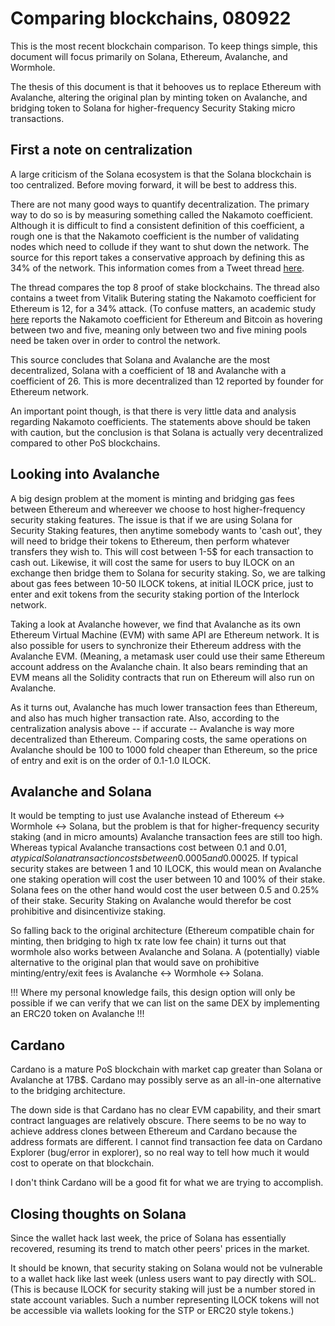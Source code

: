 # Comparing blockchains, 080922

This is the most recent blockchain comparison. To keep things simple, this document will focus primarily on Solana, Ethereum, Avalanche, and Wormhole.

The thesis of this document is that it behooves us to replace Ethereum with Avalanche, altering the original plan by minting token on Avalanche, and bridging token to Solana for higher-frequency Security Staking micro transactions.

## First a note on centralization

A large criticism of the Solana ecosystem is that the Solana blockchain is too centralized. Before moving forward, it will be best to address this.

There are not many good ways to quantify decentralization. The primary way to do so is by measuring something called the Nakamoto coefficient. Although it is difficult to find a consistent definition of this coefficient, a rough one is that the Nakamoto coefficient is the number of validating nodes which need to collude if they want to shut down the network. The source for this report takes a conservative approach by defining this as 34% of the network. This information comes from a Tweet thread [here](https://twitter.com/larry0x/status/1422480942711689229).

The thread compares the top 8 proof of stake blockchains. The thread also contains a tweet from Vitalik Butering stating the Nakamoto coefficient for Ethereum is 12, for a 34% attack. (To confuse matters, an academic study [here](https://arxiv.org/pdf/2101.10699.pdf) reports the Nakamoto coefficient for Ethereum and Bitcoin as hovering between two and five, meaning only between two and five mining pools need be taken over in order to control the network.

This source concludes that Solana and Avalanche are the most decentralized, Solana with a coefficient of 18 and Avalanche with a coefficient of 26. This is more decentralized than 12 reported by founder for Ethereum network.

An important point though, is that there is very little data and analysis regarding Nakamoto coefficients. The statements above should be taken with caution, but the conclusion is that Solana is actually very decentralized compared to other PoS blockchains.

## Looking into Avalanche

A big design problem at the moment is minting and bridging gas fees between Ethereum and whereever we choose to host higher-frequency security staking features. The issue is that if we are using Solana for Security Staking features, then anytime somebody wants to 'cash out', they will need to bridge their tokens to Ethereum, then perform whatever transfers they wish to. This will cost between 1-5$ for each transaction to cash out. Likewise, it will cost the same for users to buy ILOCK on an exchange then bridge them to Solana for security staking. So, we are talking about gas fees between 10-50 ILOCK tokens, at initial ILOCK price, just to enter and exit tokens from the security staking portion of the Interlock network.

Taking a look at Avalanche however, we find that Avalanche as its own Ethereum Virtual Machine (EVM) with same API are Ethereum network. It is also possible for users to synchronize their Ethereum address with the Avalanche EVM. (Meaning, a metamask user could use their same Ethereum account address on the Avalanche chain. It also bears reminding that an EVM means all the Solidity contracts that run on Ethereum will also run on Avalanche.

As it turns out, Avalanche has much lower transaction fees than Ethereum, and also has much higher transaction rate. Also, according to the centralization analysis above -- if accurate -- Avalanche is way more decentralized than Ethereum. Comparing costs, the same operations on Avalanche should be 100 to 1000 fold cheaper than Ethereum, so the price of entry and exit is on the order of 0.1-1.0 ILOCK.

## Avalanche and Solana

It would be tempting to just use Avalanche instead of Ethereum <-> Wormhole <-> Solana, but the problem is that for higher-frequency security staking (and in micro amounts) Avalanche transaction fees are still too high. Whereas typical Avalanche transactions cost between 0.1 and 0.01$, a typical Solana transaction costs between 0.0005 and 0.00025$. If typical security stakes are between 1 and 10 ILOCK, this would mean on Avalanche one staking operation will cost the user between 10 and 100% of their stake. Solana fees on the other hand would cost the user between 0.5 and 0.25% of their stake. Security Staking on Avalanche would therefor be cost prohibitive and disincentivize staking.

So falling back to the original architecture (Ethereum compatible chain for minting, then bridging to high tx rate low fee chain) it turns out that wormhole also works between Avalanche and Solana. A (potentially) viable alternative to the original plan that would save on prohibitive minting/entry/exit fees is Avalanche <-> Wormhole <-> Solana.

!!! Where my personal knowledge fails, this design option will only be possible if we can verify that we can list on the same DEX by implementing an ERC20 token on Avalanche !!!

## Cardano

Cardano is a mature PoS blockchain with market cap greater than Solana or Avalanche at 17B$. Cardano may possibly serve as an all-in-one alternative to the bridging architecture.

The down side is that Cardano has no clear EVM capability, and their smart contract languages are relatively obscure. There seems to be no way to achieve address clones between Ethereum and Cardano because the address formats are different. I cannot find transaction fee data on Cardano Explorer (bug/error in explorer), so no real way to tell how much it would cost to operate on that blockchain.

I don't think Cardano will be a good fit for what we are trying to accomplish.

## Closing thoughts on Solana

Since the wallet hack last week, the price of Solana has essentially recovered, resuming its trend to match other peers' prices in the market.

It should be known, that security staking on Solana would not be vulnerable to a wallet hack like last week (unless users want to pay directly with SOL. (This is because ILOCK for security staking will just be a number stored in state account variables. Such a number representing ILOCK tokens will not be accessible via wallets looking for the STP or ERC20 style tokens.)
